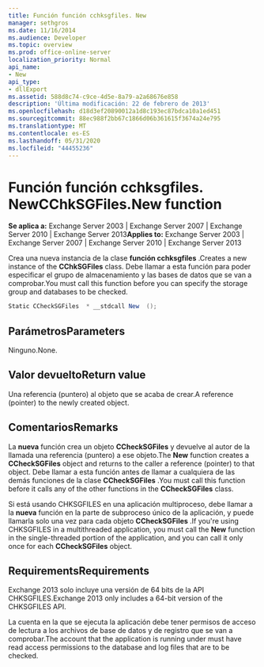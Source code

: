 ```yaml
---
title: Función función cchksgfiles. New
manager: sethgros
ms.date: 11/16/2014
ms.audience: Developer
ms.topic: overview
ms.prod: office-online-server
localization_priority: Normal
api_name:
- New
api_type:
- dllExport
ms.assetid: 588d8c74-c9ce-4d5e-8a79-a2a68676e858
description: 'Última modificación: 22 de febrero de 2013'
ms.openlocfilehash: d18d3ef20890012a1d8c193ec87bdca10a1ed451
ms.sourcegitcommit: 88ec988f2bb67c1866d06b361615f3674a24e795
ms.translationtype: MT
ms.contentlocale: es-ES
ms.lasthandoff: 05/31/2020
ms.locfileid: "44455236"
---
```

# <a name="cchksgfilesnew-function"></a><span data-ttu-id="17144-103">Función función cchksgfiles. New</span><span class="sxs-lookup"><span data-stu-id="17144-103">CChkSGFiles.New function</span></span>

<span data-ttu-id="17144-104">**Se aplica a:** Exchange Server 2003 | Exchange Server 2007 | Exchange Server 2010 | Exchange Server 2013</span><span class="sxs-lookup"><span data-stu-id="17144-104">**Applies to:** Exchange Server 2003 | Exchange Server 2007 | Exchange Server 2010 | Exchange Server 2013</span></span>
  
<span data-ttu-id="17144-105">Crea una nueva instancia de la clase **función cchksgfiles** .</span><span class="sxs-lookup"><span data-stu-id="17144-105">Creates a new instance of the **CChkSGFiles** class.</span></span> <span data-ttu-id="17144-106">Debe llamar a esta función para poder especificar el grupo de almacenamiento y las bases de datos que se van a comprobar.</span><span class="sxs-lookup"><span data-stu-id="17144-106">You must call this function before you can specify the storage group and databases to be checked.</span></span> 
  
```cs
Static CCheckSGFiles  * __stdcall New  ();

```

## <a name="parameters"></a><span data-ttu-id="17144-107">Parámetros</span><span class="sxs-lookup"><span data-stu-id="17144-107">Parameters</span></span>

<span data-ttu-id="17144-108">Ninguno.</span><span class="sxs-lookup"><span data-stu-id="17144-108">None.</span></span>
  
## <a name="return-value"></a><span data-ttu-id="17144-109">Valor devuelto</span><span class="sxs-lookup"><span data-stu-id="17144-109">Return value</span></span>

<span data-ttu-id="17144-110">Una referencia (puntero) al objeto que se acaba de crear.</span><span class="sxs-lookup"><span data-stu-id="17144-110">A reference (pointer) to the newly created object.</span></span>
  
## <a name="remarks"></a><span data-ttu-id="17144-111">Comentarios</span><span class="sxs-lookup"><span data-stu-id="17144-111">Remarks</span></span>

<span data-ttu-id="17144-112">La **nueva** función crea un objeto **CCheckSGFiles** y devuelve al autor de la llamada una referencia (puntero) a ese objeto.</span><span class="sxs-lookup"><span data-stu-id="17144-112">The **New** function creates a **CCheckSGFiles** object and returns to the caller a reference (pointer) to that object.</span></span> <span data-ttu-id="17144-113">Debe llamar a esta función antes de llamar a cualquiera de las demás funciones de la clase **CCheckSGFiles** .</span><span class="sxs-lookup"><span data-stu-id="17144-113">You must call this function before it calls any of the other functions in the **CCheckSGFiles** class.</span></span> 
  
<span data-ttu-id="17144-114">Si está usando CHKSGFILES en una aplicación multiproceso, debe llamar a la **nueva** función en la parte de subproceso único de la aplicación, y puede llamarla solo una vez para cada objeto **CCheckSGFiles** .</span><span class="sxs-lookup"><span data-stu-id="17144-114">If you're using CHKSGFILES in a multithreaded application, you must call the **New** function in the single-threaded portion of the application, and you can call it only once for each **CCheckSGFiles** object.</span></span> 
  
## <a name="requirements"></a><span data-ttu-id="17144-115">Requirements</span><span class="sxs-lookup"><span data-stu-id="17144-115">Requirements</span></span>

<span data-ttu-id="17144-116">Exchange 2013 solo incluye una versión de 64 bits de la API CHKSGFILES.</span><span class="sxs-lookup"><span data-stu-id="17144-116">Exchange 2013 only includes a 64-bit version of the CHKSGFILES API.</span></span>
  
<span data-ttu-id="17144-117">La cuenta en la que se ejecuta la aplicación debe tener permisos de acceso de lectura a los archivos de base de datos y de registro que se van a comprobar.</span><span class="sxs-lookup"><span data-stu-id="17144-117">The account that the application is running under must have read access permissions to the database and log files that are to be checked.</span></span>
  

